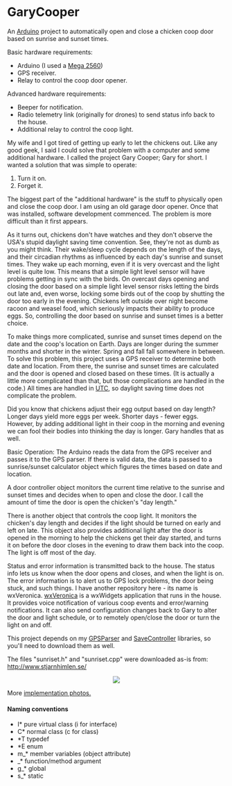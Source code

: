 # GaryCooper
An [Arduino](https://en.wikipedia.org/wiki/Arduino)
project to automatically open and close a chicken coop door based on
sunrise and sunset times.

Basic hardware requirements:

* Arduino (I used a [Mega 2560](http://www.microcenter.com/product/431995/Arduino_Mega_2560))
* GPS receiver.
* Relay to control the coop door opener.

Advanced hardware requirements:

* Beeper for notification.
* Radio telemetry link (originally for drones) to send status info back to the
  house.
* Additional relay to control the coop light.

My wife and I got tired of getting up early to let the chickens out. Like any
good geek, I said I could solve that problem with a computer and some
additional hardware. I called the project Gary Cooper; Gary for short. I wanted
a solution that was simple to operate:

1. Turn it on.
2. Forget it.

The biggest part of the "additional hardware" is the stuff to physically open
and close the coop door. I am using an old garage door opener. Once that was
installed, software development commenced. The problem is more difficult than
it first appears.

As it turns out, chickens don't have watches and they don't observe the USA's
stupid daylight saving time convention. See, they're not as dumb as you might
think. Their wake/sleep cycle depends on the length of the days, and their
circadian rhythms as influenced by each day's sunrise and sunset times. They
wake up each morning, even if it is very overcast and the light level is quite
low. This means that a simple light level sensor will have problems getting in
sync with the birds. On overcast days opening and closing the door based on a
simple light level sensor risks letting the birds out late and, even worse,
locking some birds out of the coop by shutting the door too early in the
evening. Chickens left outside over night become racoon and weasel food, which
seriously impacts their ability to produce eggs. So, controlling the door based
on sunrise and sunset times is a better choice.

To make things more complicated, sunrise and sunset times depend on the date
and the coop's location on Earth. Days are longer during the summer months and
shorter in the winter. Spring and fall fall somewhere in between. To solve this
problem, this project uses a GPS receiver to determine both date and location.
From there, the sunrise and sunset times are calculated and the door is opened
and closed based on these times. (It is actually a little more complicated than
that, but those complications are handled in the code.) All times are handled
in [UTC](https://en.wikipedia.org/wiki/UTC), so daylight saving time does not
complicate the problem.

Did you know that chickens adjust their egg output based on day length? Longer
days yield more eggs per week. Shorter days -  fewer eggs. However, by adding
additional light in their coop in the morning and evening we can fool their
bodies into thinking the day is longer. Gary handles that as well.

Basic Operation:
The Arduino reads the data from the GPS receiver and passes it to the GPS
parser. If there is valid data, the data is passed to a sunrise/sunset
calculator object which figures the times based on date and location.

A door controller object monitors the current time relative to the sunrise and
sunset times and decides when to open and close the door. I call the amount of
time the door is open the chicken's "day length."

There is another object that controls the coop light. It monitors the chicken's
day length and decides if the light should be turned on early and left on late.
This object also provides additional light after the door is opened in the
morning to help the chickens get their day started, and turns it on before the
door closes in the evening to draw them back into the coop. The light is off
most of the day.

Status and error information is transmitted back to the house. The status info
lets us know when the door opens and closes, and when the light is on. The
error information is to alert us to GPS lock problems, the door being stuck,
and such things. I have another repository here - its name is wxVeronica.
[wxVeronica](https://github.com/jondbennett/wxVeronica) is a wxWidgets application
that runs in the house. It provides voice notification of various coop events
and error/warning notifications. It can also send configuration changes back to
Gary to alter the door and light schedule, or to remotely open/close the door
or turn the light on and off.

This project depends on my
[GPSParser](https://github.com/jondbennett/GPSParser)
and
[SaveController](https://github.com/jondbennett/SaveController) libraries,
so you'll need to download them as well.

The files "sunriset.h" and "sunriset.cpp" were downloaded as-is from:
http://www.stjarnhimlen.se/

<p align="center">
  <img src="Photo/GC.png"/>
</p>

More [implementation photos.](http://jondbennett.com/photo-galleries/52-garycooper-chicken-coop-door-controller)

#### Naming conventions

- I* pure virtual class (i for interface)
- C* normal class (c for class)
- *T typedef
- *E enum
- m_* member variables (object attribute)
- _* function/method argument
- g_* global
- s_* static


